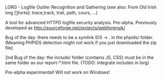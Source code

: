 LORG - Logfile Outlier Recognition and Gathering
(see also: From Old Irish lorg [ˈl̪ˠɔɾˠə]: trace,track, trail, path, cours, ...)


A tool for advanced HTTPD logfile security analysis. Pre-alpha.
Previously developed as http://sourceforge.net/projects/webforensik/

Bug of the day: there needs to be a symlink IDS -> . in the phpids/ folder.
(Meaning PHPIDS detection might not work if you just downloaded the zip file)

2nd Bug of the day: the include/ folder (contains JS, CSS) must be in the
same folder as our report-*.html file. (TODO: integrate includes in lorg)


Pre-alpha experimental!
Will not work on Windows!
